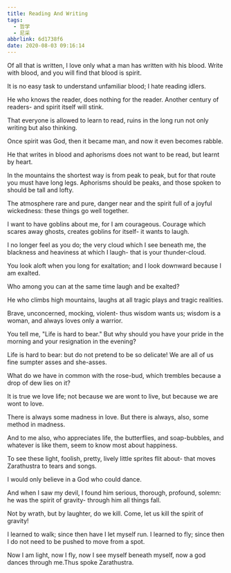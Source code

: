 ```yaml
---
title: Reading And Writing
tags:
  - 哲学
  - 尼采
abbrlink: 6d1738f6
date: 2020-08-03 09:16:14
---
```

Of all that is written, I love only what a man has written with his blood. Write with blood, and you will find that blood is spirit.

It is no easy task to understand unfamiliar blood; I hate reading idlers.

He who knows the reader, does nothing for the reader. Another century of readers- and spirit itself will stink.

That everyone is allowed to learn to read, ruins in the long run not only writing but also thinking.

Once spirit was God, then it became man, and now it even becomes rabble.

He that writes in blood and aphorisms does not want to be read, but learnt by heart.

In the mountains the shortest way is from peak to peak, but for that route you must have long legs. Aphorisms should be peaks, and those spoken to should be tall and lofty.

The atmosphere rare and pure, danger near and the spirit full of a joyful wickedness: these things go well together.

I want to have goblins about me, for I am courageous. Courage which scares away ghosts, creates goblins for itself- it wants to laugh.

I no longer feel as you do; the very cloud which I see beneath me, the blackness and heaviness at which I laugh- that is your thunder-cloud.

You look aloft when you long for exaltation; and I look downward because I am exalted.

Who among you can at the same time laugh and be exalted?

He who climbs high mountains, laughs at all tragic plays and tragic realities.

Brave, unconcerned, mocking, violent- thus wisdom wants us; wisdom is a woman, and always loves only a warrior.

You tell me, "Life is hard to bear." But why should you have your pride in the morning and your resignation in the evening?

Life is hard to bear: but do not pretend to be so delicate! We are all of us fine sumpter asses and she-asses.

What do we have in common with the rose-bud, which trembles because a drop of dew lies on it?

It is true we love life; not because we are wont to live, but because we are wont to love.

There is always some madness in love. But there is always, also, some method in madness.

And to me also, who appreciates life, the butterflies, and soap-bubbles, and whatever is like them, seem to know most about happiness.

To see these light, foolish, pretty, lively little sprites flit about- that moves Zarathustra to tears and songs.

I would only believe in a God who could dance.

And when I saw my devil, I found him serious, thorough, profound, solemn: he was the spirit of gravity- through him all things fall.

Not by wrath, but by laughter, do we kill. Come, let us kill the spirit of gravity!

I learned to walk; since then have I let myself run. I learned to fly; since then I do not need to be pushed to move from a spot.

Now I am light, now I fly, now I see myself beneath myself, now a god dances through me.Thus spoke Zarathustra.

